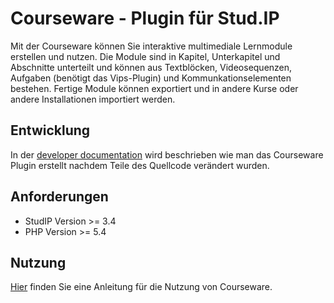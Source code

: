 Courseware - Plugin für Stud.IP
==============================

Mit der Courseware können Sie interaktive multimediale Lernmodule erstellen und nutzen. 
Die Module sind in Kapitel, Unterkapitel und Abschnitte unterteilt und können aus Textblöcken, 
Videosequenzen, Aufgaben (benötigt das Vips-Plugin) und Kommunkationselementen bestehen. 
Fertige Module können exportiert und in andere Kurse oder andere Installationen importiert werden.

Entwicklung
-----------

In der [developer documentation](docs/development.md) wird beschrieben wie man 
das Courseware Plugin erstellt nachdem Teile des Quellcode verändert wurden.


Anforderungen
------------

- StudIP Version >= 3.4
- PHP Version >= 5.4


Nutzung
-------

[Hier](docs/usage.md) finden Sie eine Anleitung für die Nutzung von Courseware.
